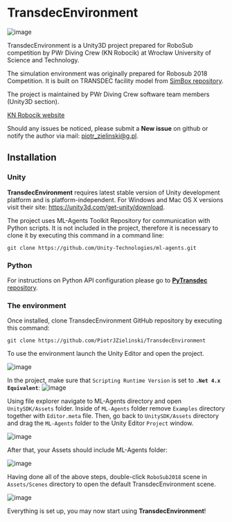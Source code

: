 # TransdecEnvironment

![image](https://user-images.githubusercontent.com/23311513/53693770-1e5fbe00-3da5-11e9-8d21-36170c0b334d.png)

TransdecEnvironment is a Unity3D project prepared for RoboSub competition by PWr Diving Crew (KN Robocik) at Wrocław University of Science and Technology.

The simulation environment was originally prepared for Robosub 2018 Competition. It is built on TRANSDEC facility model from [SimBox repository](https://github.com/cantren/cantren.github.io).

The project is maintained by PWr Diving Crew software team members (Unity3D section).

[KN Robocik website](http://www.robocik.pwr.edu.pl/)

Should any issues be noticed, please submit a **New issue** on github or notify the author via mail: <piotr_zielinski@g.pl>.

## Installation

### Unity
**TransdecEnvironment** requires latest stable version of Unity development platform and is platform-independent. For Windows and Mac OS X versions visit their site: https://unity3d.com/get-unity/download.

The project uses ML-Agents Toolkit Repository for communication with Python scripts. It is not included in the project, therefore it is necessary to clone it by executing this command in a command line:

```git clone https://github.com/Unity-Technologies/ml-agents.git```

### Python
For instructions on Python API configuration please go to [**PyTransdec** repository](https://github.com/PiotrJZielinski/PyTransdec).

### The environment
Once installed, clone TransdecEnvironment GitHub repository by executing this command:

```git clone https://github.com/PiotrJZielinski/TransdecEnvironment```

To use the environment launch the Unity Editor and open the project.

![image](https://user-images.githubusercontent.com/23311513/53694275-cd53c800-3dac-11e9-95e2-1f3830b64635.png)

In the project, make sure that `Scripting Runtime Version` is set to **`.Net 4.x Equivalent`**:
![image](https://user-images.githubusercontent.com/23311513/53694528-6afcc680-3db0-11e9-8d1e-250390f7988f.png)

Using file explorer navigate to ML-Agents directory and open `UnitySDK/Assets` folder. Inside of `ML-Agents` folder remove `Examples` directory together with `Editor.meta` file. Then, go back to `UnitySDK/Assets` directory and drag the `ML-Agents` folder to the Unity Editor `Project` window.

![image](https://user-images.githubusercontent.com/23311513/53694350-03de1280-3dae-11e9-95ea-f61c06c96f41.png)

After that, your Assets should include ML-Agents folder:

![image](https://user-images.githubusercontent.com/23311513/53694366-30922a00-3dae-11e9-863b-36e63b71bd63.png)

Having done all of the above steps, double-click `RoboSub2018` scene in `Assets/Scenes` directory to open the default TransdecEnvironment scene.

![image](https://user-images.githubusercontent.com/23311513/53694507-296c1b80-3db0-11e9-87df-822953e76585.png)

Everything is set up, you may now start using **TransdecEnvironment**!

